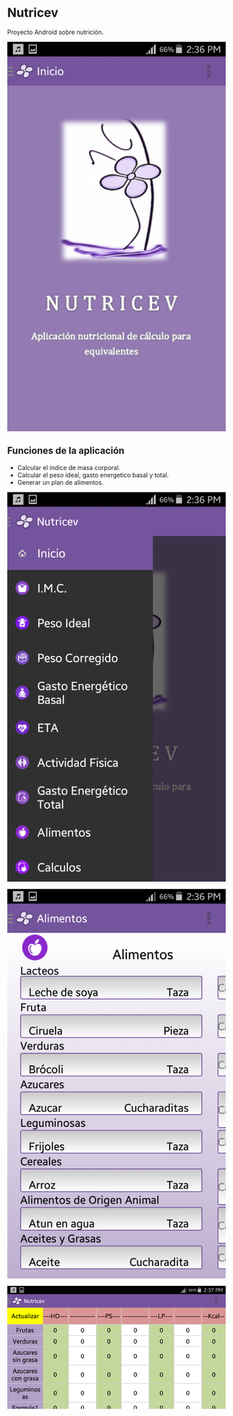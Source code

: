 # Nutricev
Proyecto Android sobre nutrición.

![Importación exitosa](/images/front.png)

## Funciones de la aplicación

* Calcular el indice de masa corporal.
* Calcular el peso ideal, gasto energetico basal y total.
* Generar un plan de alimentos.

![Importación exitosa](/images/side.png)

![Importación exitosa](/images/alimentos.png)

![Importación exitosa](/images/table.png)